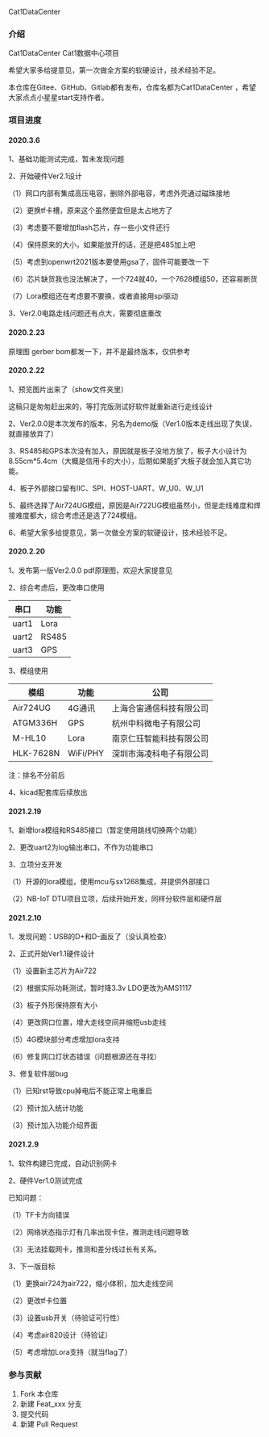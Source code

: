 Cat1DataCenter

### 介绍
Cat1DataCenter 
Cat1数据中心项目

希望大家多给提意见，第一次做全方案的软硬设计，技术经验不足。

本仓库在Gitee、GitHub、Gitlab都有发布，仓库名都为Cat1DataCenter ，希望大家点点小星星start支持作者。

### 项目进度

#### 2020.3.6

1、基础功能测试完成，暂未发现问题

2、开始硬件Ver2.1设计

（1）网口内部有集成高压电容，删除外部电容，考虑外壳通过磁珠接地

（2）更换tf卡槽，原来这个虽然便宜但是太占地方了

（3）考虑要不要增加flash芯片，存一些小文件还行

（4）保持原来的大小，如果能放开的话，还是把485加上吧

（5）考虑到openwrt2021版本要使用gsa了，固件可能要改一下

（6）芯片缺货我也没法解决了，一个724就40，一个7628模组50，还容易断货

（7）Lora模组还在考虑要不要换，或者直接用spi驱动

3、Ver2.0电路走线问题还有点大，需要彻底重改

#### 2020.2.23

原理图 gerber bom都发一下，并不是最终版本，仅供参考

#### 2020.2.22

1、预览图片出来了（show文件夹里）

这稿只是匆匆赶出来的，等打完版测试好软件就重新进行走线设计

2、Ver2.0.0是本次发布的版本，另名为demo版（Ver1.0版本走线出现了失误，就直接放弃了）

3、RS485和GPS本次没有加入，原因就是板子没地方放了，板子大小设计为8.55cm*5.4cm（大概是信用卡的大小），后期如果能扩大板子就会加入其它功能。

4、板子外部接口留有IIC、SPI、HOST-UART、W_U0、W_U1

5、最终选择了Air724UG模组，原因是Air722UG模组虽然小，但是走线难度和焊接难度都大，综合考虑还是选了724模组。

6、希望大家多给提意见，第一次做全方案的软硬设计，技术经验不足。

#### 2020.2.20

1、发布第一版Ver2.0.0 pdf原理图，欢迎大家提意见

2、综合考虑后，更改串口使用

| 串口  | 功能  |
| ----- | ----- |
| uart1 | Lora  |
| uart2 | RS485 |
| uart3 | GPS   |

3、模组使用

| 模组      | 功能     | 公司                     |
| --------- | -------- | ------------------------ |
| Air724UG  | 4G通讯   | 上海合宙通信科技有限公司 |
| ATGM336H  | GPS      | 杭州中科微电子有限公司   |
| M-HL10    | Lora     | 南京仁珏智能科技有限公司 |
| HLK-7628N | WiFi/PHY | 深圳市海凌科电子有限公司 |

注：排名不分前后

4、kicad配套库后续放出

#### 2021.2.19

1、新增lora模组和RS485接口（暂定使用跳线切换两个功能）

2、更改uart2为log输出串口，不作为功能串口

3、立项分支开发

（1）开源的lora模组，使用mcu与sx1268集成，并提供外部接口

（2）NB-IoT DTU项目立项，后续开始开发，同样分软件层和硬件层

#### 2021.2.10

1、发现问题：USB的D+和D-画反了（没认真检查）

2、正式开始Ver1.1硬件设计

（1）设置新主芯片为Air722

（2）根据实际功耗测试，暂时降3.3v LDO更改为AMS1117

（3）板子外形保持原有大小

（4）更改网口位置，增大走线空间并缩短usb走线

（5）4G模块部分考虑增加lora支持

（6）修复网口灯状态错误（问题根源还在寻找）

3、修复软件层bug

（1）已知rst导致cpu掉电后不能正常上电重启

（2）预计加入统计功能

（3）预计加入功能介绍界面



#### 2021.2.9

1、软件构建已完成，自动识别网卡

2、硬件Ver1.0测试完成

已知问题：

（1）TF卡方向错误

（2）网络状态指示灯有几率出现卡住，推测走线问题导致

（3）无法挂载网卡，推测和差分线过长有关系。

3、下一版目标

（1）更换air724为air722，缩小体积，加大走线空间

（2）更改tf卡位置

（3）设置usb开关（待验证可行性）

（4）考虑air820设计（待验证）

（5）考虑增加Lora支持（就当flag了）

### 参与贡献

1.  Fork 本仓库
2.  新建 Feat_xxx 分支
3.  提交代码
4.  新建 Pull Request
